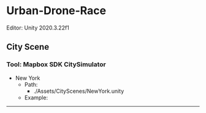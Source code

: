 # Urban-Drone-Race
Editor: Unity 2020.3.22f1
## City Scene
### Tool: Mapbox SDK CitySimulator
+ New York
    - Path: 
        * ./Assets/CityScenes/NewYork.unity
    - Example: 
---------------------------------------------
